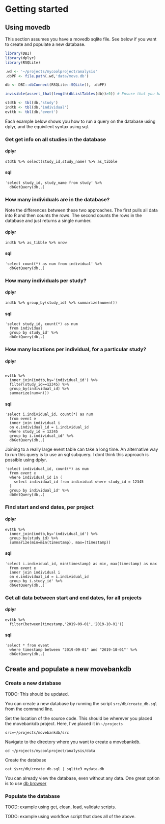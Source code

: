 # Getting started


## Using movedb

This section assumes you have a movedb sqlite file. See below if you want to create and populate a new database.

```r
library(DBI)
library(dplyr)
library(RSQLite)

.wd <- '~/projects/mycoolproject/analysis'
.dbPF <- file.path(.wd,'data/move.db')

db <- DBI::dbConnect(RSQLite::SQLite(), .dbPF)

invisible(assert_that(length(dbListTables(db))>0)) # Ensure that you have loaded the database correctly

stdtb <- tbl(db,'study')
indtb <- tbl(db,'individual')
evttb <- tbl(db,'event')
```

Each example below shows you how to run a query on the database using dplyr, and the equivilent syntax using sql.

### Get get info on all studies in the database

#### dplyr
````{r}
stdtb %>% select(study_id,study_name) %>% as_tibble
````

#### sql
````{r}
'select study_id, study_name from study' %>%
  dbGetQuery(db,.)
````

### How many individuals are in the database?

Note the differences between these two approaches. The first pulls all data into R and then counts the rows. The second counts the rows in the database and just returns a single number.

#### dplyr
````{r}
indtb %>% as_tibble %>% nrow
````

#### sql
````{r}
'select count(*) as num from individual' %>%
  dbGetQuery(db,.)
````

### How many individuals per study?

#### dplyr
````{r}
indtb %>% group_by(study_id) %>% summarize(num=n())
````

#### sql
````{r}  
'select study_id, count(*) as num 
  from individual 
  group by study_id' %>%
  dbGetQuery(db,.)
````

### How many locations per individual, for a particular study?

#### dplyr
````{r}

evttb %>% 
  inner_join(indtb,by='individual_id') %>% 
  filter(study_id==12345) %>% 
  group_by(individual_id) %>%
  summarize(num=n())
````

#### sql
````{r}
'select i.individual_id, count(*) as num
  from event e 
  inner join individual i
  on e.individual_id = i.individual_id
  where study_id = 12345
  group by i.individual_id' %>%
  dbGetQuery(db,.)
````

Joining to a really large event table can take a long time. An alternative way to run this query is to use an sql subquery. I dont think this approach is possible using dplyr.

````{r}
'select individual_id, count(*) as num
  from event e 
  where individual_id in (
    select individual_id from individual where study_id = 12345
  )
  group by individual_id' %>%
  dbGetQuery(db,.)

````

### Find start and end dates, per project

#### dplyr
````{r}
evttb %>% 
  inner_join(indtb,by='individual_id') %>% 
  group_by(study_id) %>%
  summarize(min=min(timestamp), max=(timestamp))
````

#### sql
````{r}
'select i.individual_id, min(timestamp) as min, max(timestamp) as max
  from event e 
  inner join individual i
  on e.individual_id = i.individual_id
  group by i.study_id' %>%
  dbGetQuery(db,.)
````

### Get all data between start and end dates, for all projects

#### dplyr
````{r}
evttb %>% 
  filter(between(timestamp,'2019-09-01','2019-10-01'))
````

#### sql
````{r}
'select * from event 
  where timestamp between "2019-09-01" and "2019-10-01"' %>%
  dbGetQuery(db,.)
````

## Create and populate a new movebankdb

### Create a new database

TODO: This should be updated.

You can create a new database by running the script `src/db/create_db.sql` from the command line.

Set the location of the source code. This should be wherever you placed the movebankdb project. Here, I've placed it in `~/projects`

`src=~/projects/movebankdb/src`

Navigate to the directory where you want to create a movebankdb.

`cd ~/projects/mycoolproject/analysis/data`

Create the database

`cat $src/db/create_db.sql | sqlite3 mydata.db`

You can already view the database, even without any data. One great option is to use [db browser](https://sqlitebrowser.org/)

### Populate the database

TOOD: example using get, clean, load, validate scripts.

TODO: example using workflow script that does all of the above.
